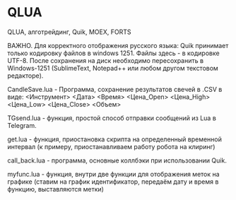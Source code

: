 # QLUA
QLUA, алготрейдинг, Quik, MOEX, FORTS

ВАЖНО. Для корректного отображения русского языка: Quik принимает только кодировку файлов в windows 1251. Файлы здесь - в кодировке UTF-8. После сохранения на диск необходимо пересохранить в Windows-1251 (SublimeText, Notepad++ или любом другом текстовом редакторе).

CandleSave.lua - Программа, сохранение результатов свечей в .CSV в виде: <Инструмент> <Дата> <Время> <Цена_Open> <Цена_High> <Цена_Low> <Цена_Close> <Объем>

TGsend.lua - функция, простой способ отправки сообщений из Lua в Telegram.

get.lua - функция, приостановка скрипта на определенный временной интервал (к примеру, приостанавливаем работу робота на клиринг)

call_back.lua - программа, основные коллбэки при использовании Quik.

myfunc.lua - функция, внутри две функции для отображения меток на графике (ставим на график идентификатор, передаём дату и время в функцию, выставляются метки)
